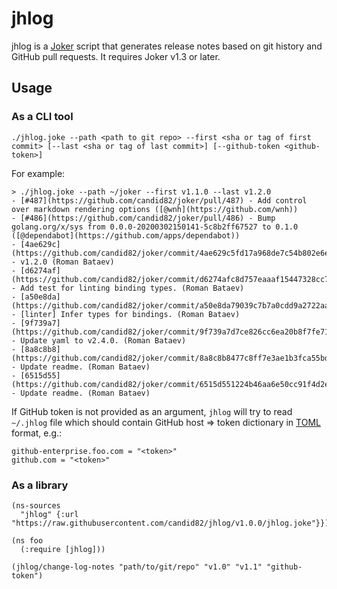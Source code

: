 # jhlog

jhlog is a [Joker](https://github.com/candid82/joker) script that generates release notes based on git history and GitHub pull requests. It requires Joker v1.3 or later.

## Usage

### As a CLI tool

```
./jhlog.joke --path <path to git repo> --first <sha or tag of first commit> [--last <sha or tag of last commit>] [--github-token <github-token>]
```

For example:

```
> ./jhlog.joke --path ~/joker --first v1.1.0 --last v1.2.0
- [#487](https://github.com/candid82/joker/pull/487) - Add control over markdown rendering options ([@wnh](https://github.com/wnh))
- [#486](https://github.com/candid82/joker/pull/486) - Bump golang.org/x/sys from 0.0.0-20200302150141-5c8b2ff67527 to 0.1.0 ([@dependabot](https://github.com/apps/dependabot))
- [4ae629c](https://github.com/candid82/joker/commit/4ae629c5fd17a968de7c54b802e6ef8faf2522dd) - v1.2.0 (Roman Bataev)
- [d6274af](https://github.com/candid82/joker/commit/d6274afc8d757eaaaf15447328cc721fc78a8584) - Add test for linting binding types. (Roman Bataev)
- [a50e8da](https://github.com/candid82/joker/commit/a50e8da79039c7b7a0cdd9a2722aa872e99bd584) - [linter] Infer types for bindings. (Roman Bataev)
- [9f739a7](https://github.com/candid82/joker/commit/9f739a7d7ce826cc6ea20b8f7fe71aadc4be19e8) - Update yaml to v2.4.0. (Roman Bataev)
- [8a8c8b8](https://github.com/candid82/joker/commit/8a8c8b8477c8ff7e3ae1b3fca55bd38060fa917f) - Update readme. (Roman Bataev)
- [6515d55](https://github.com/candid82/joker/commit/6515d551224b46aa6e50cc91f4d2eac5e986b9a8) - Update readme. (Roman Bataev)
```

If GitHub token is not provided as an argument, `jhlog` will try to read `~/.jhlog` file which should contain GitHub host => token dictionary in [TOML](https://toml.io/en/) format, e.g.:

```
github-enterprise.foo.com = "<token>"
github.com = "<token>"
```

### As a library

```
(ns-sources
  "jhlog" {:url "https://raw.githubusercontent.com/candid82/jhlog/v1.0.0/jhlog.joke"}})

(ns foo
  (:require [jhlog]))

(jhlog/change-log-notes "path/to/git/repo" "v1.0" "v1.1" "github-token")
```
